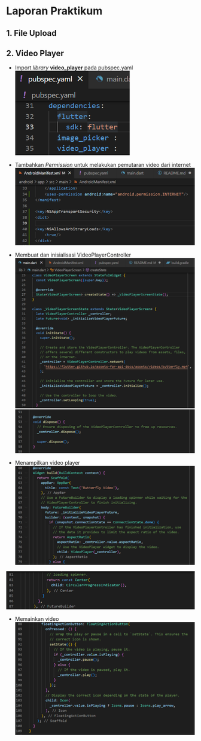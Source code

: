 # Laporan Praktikum

## 1. File Upload

## 2. Video Player
- Import _library_ **video_player** pada pubspec.yaml<br>
![screenshot](images/import_library_video_player.png)

- Tambahkan _Permission_ untuk melakukan pemutaran video dari internet<br>
![screenshot](images/menambahkan_permission.png)

- Membuat dan inisialisasi VideoPlayerController<br>
![screenshot](images/inisialisasi_videoplayercontroller.png)
![screenshot](images/inisialisasi_videoplayercontroller(2).png)

- Menampilkan video player
![screenshot](images/menampilkan_video_player.png)

![screenshot](images/menampilkan_video_player(2).png)

- Memainkan video
![screenshot](images/memainkan_video.png)
